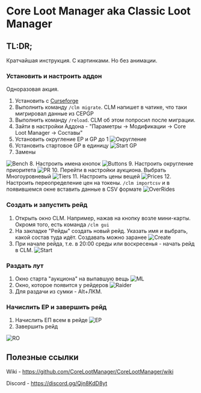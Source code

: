 # Core Loot Manager aka Classic Loot Manager

## TL:DR;

Кратчайшая инструкция. С картинками. Но без анимации.

### Установить и настроить аддон

Одноразовая акция.

1. Установить с [Curseforge](https://www.curseforge.com/wow/addons/classic-loot-manager)
2. Выполнить команду ```/clm migrate```. CLM напишет в чатике, что таки мигрировал данные из CEPGP
3. Выполнить команду ```/reload```. CLM об этом попросил после миграции.
4. Зайти в настройки Аддона  - "Параметры -> Модификации -> Core Loot Manager -> Составы"
5. Установить округление EP и GP до 1
![Округление](./img/rounding.png)
6. Установить стартовое GP в единицу
![Start GP](./img/start_gp.png)
7. Замены

![Bench](./img/bench.png)
8. Настроить имена кнопок
![Buttons](./img/button.png)
9. Настроить округление приоритета
![PR](./img/pr.png)
10. Перейти в настройки аукциона. Выбрать Многоуровневый
![Tiers](./img/tiers.png)
11. Настроить цены вещей
![Prices](./img/prices.png)
12. Настроить переопределение цен на токены. ```/clm importcsv``` и в появившемся окне вставить данные в CSV формате
![OverRides](./img/overrides.png)

### Создать и запустить рейд
1. Открыть окно CLM. Например, нажав на кнопку возле мини-карты. Окромя того, есть команда ```/clm gui```
2. На закладке "Рейды" создать новый рейд. Указать имя и выбрать, какой состав туда идёт. Создавать можно заранее
![Create](./img/create_raid.png)
3. При начале рейда, т.е. в 20:00 среды или воскресенья - начать рейд в CLM.
![Start](./img/start.png)

### Раздать лут
1. Окно старта "аукциона" на выпавшую вещь
![ML](./img/loot.png)
2. Окно, которое появится у рейдеров
![Raider](./img/epics.png)
3. Для раздачи из сумки - Alt+ЛКМ.

### Начислить EP и завершить рейд
1. Начислить ЕП всем в рейде
![EP](./img/ep.png)
2. Завершить рейд

![RO](./img/ro.png)



## Полезные ссылки
Wiki - https://github.com/CoreLootManager/CoreLootManager/wiki

Discord - https://discord.gg/Qjn8KdD8yt
